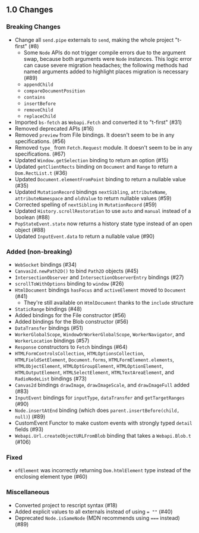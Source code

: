## 1.0 Changes

### Breaking Changes
* Change all `send.pipe` externals to `send`, making the whole project "t-first" (#8)
  * Some `Node` APIs do not trigger compile errors due to the argument swap, because both arguments were `Node` instances. This logic error can cause severe migration headaches; the following methods had named arguments added to highlight places migration is necessary (#89)
  * `appendChild`
  * `compareDocumentPosition`
  * `contains`
  * `insertBefore`
  * `removeChild`
  * `replaceChild`
* Imported `bs-fetch` as `Webapi.Fetch` and converted it to "t-first" (#31)
* Removed deprecated APIs (#16)
* Removed `preview` from File bindings. It doesn't seem to be in any specifications. (#56)
* Removed `type_` from `Fetch.Request` module. It doesn't seem to be in any specifications. (#67)
* Updated `Window.getSelection` binding to return an option (#15)
* Updated `getClientRects` binding on `Document` and `Range` to return a `Dom.RectList.t` (#36)
* Updated `Document.elementFromPoint` binding to return a nullable value (#35)
* Updated `MutationRecord` bindings `nextSibling`, `attributeName`, `attributeNamespace` and `oldValue` to return nullable values (#59)
* Corrected spelling of `nextSibling` in `MutationRecord` (#59)
* Updated `History.scrollRestoration` to use `auto` and `manual` instead of a boolean (#88)
* `PopStateEvent.state` now returns a history state type instead of an open object (#88)
* Updated `InputEvent.data` to return a nullable value (#90)

### Added (non-breaking)
* `WebSocket` bindings (#34)
* `Canvas2d.newPath2D()` to bind `Path2D` objects (#45)
* `IntersectionObserver` and `IntersectionObserverEntry` bindings (#27)
* `scrollToWithOptions` binding to `window` (#26)
* `HtmlDocument` bindings `hasFocus` and `activeElement` moved to `Document` (#41)
  * They're still available on `HtmlDocument` thanks to the `include` structure
* `StaticRange` bindings (#48)
* Added bindings for the File constructor (#56)
* Added bindings for the Blob constructor (#56)
* `DataTransfer` bindings (#51)
* `WorkerGlobalScope`, `WindowOrWorkerGlobalScope`, `WorkerNavigator`, and `WorkerLocation` bindings (#57)
* `Response` constructors to `Fetch` bindings (#64)
* `HTMLFormControlsCollection`, `HTMLOptionsCollection`, `HTMLFieldSetElement`, `Document.forms`, `HTMLFormElement.elements`, `HTMLObjectElement`, `HTMLOptGroupElement`, `HTMLOptionElement`, `HTMLOutputElement`, `HTMLSelectElement`, `HTMLTextAreaElement`, and `RadioNodeList` bindings (#73)
* `Canvas2d` bindings `drawImage`, `drawImageScale`, and `drawImageFull` added (#83)
* `InputEvent` bindings for `inputType`, `dataTransfer` and `getTargetRanges` (#90)
* `Node.insertAtEnd` binding (which does `parent.insertBefore(child, null)`) (#89)
* CustomEvent Functor to make custom events with strongly typed `detail` fields (#93)
* `Webapi.Url.createObjectURLFromBlob` binding that takes a `Webapi.Blob.t` (#106)

### Fixed
* `ofElement` was incorrectly returning `Dom.htmlElement` type instead of the enclosing element type (#60)

### Miscellaneous
* Converted project to rescript syntax (#18)
* Added explicit values to all externals instead of using `= ""` (#40)
* Deprecated `Node.isSameNode` (MDN recommends using `===` instead) (#89)